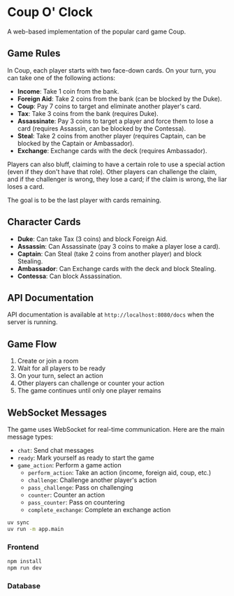 # Coup O' Clock

A web-based implementation of the popular card game Coup.

## Game Rules

In Coup, each player starts with two face-down cards. On your turn, you can take one of the following actions:

- **Income**: Take 1 coin from the bank.
- **Foreign Aid**: Take 2 coins from the bank (can be blocked by the Duke).
- **Coup**: Pay 7 coins to target and eliminate another player's card.
- **Tax**: Take 3 coins from the bank (requires Duke).
- **Assassinate**: Pay 3 coins to target a player and force them to lose a card (requires Assassin, can be blocked by the Contessa).
- **Steal**: Take 2 coins from another player (requires Captain, can be blocked by the Captain or Ambassador).
- **Exchange**: Exchange cards with the deck (requires Ambassador).

Players can also bluff, claiming to have a certain role to use a special action (even if they don't have that role). Other players can challenge the claim, and if the challenger is wrong, they lose a card; if the claim is wrong, the liar loses a card.

The goal is to be the last player with cards remaining.

## Character Cards

- **Duke**: Can take Tax (3 coins) and block Foreign Aid.
- **Assassin**: Can Assassinate (pay 3 coins to make a player lose a card).
- **Captain**: Can Steal (take 2 coins from another player) and block Stealing.
- **Ambassador**: Can Exchange cards with the deck and block Stealing.
- **Contessa**: Can block Assassination.

## API Documentation

API documentation is available at `http://localhost:8080/docs` when the server is running.

## Game Flow

1. Create or join a room
2. Wait for all players to be ready
3. On your turn, select an action
4. Other players can challenge or counter your action
5. The game continues until only one player remains

## WebSocket Messages

The game uses WebSocket for real-time communication. Here are the main message types:

- `chat`: Send chat messages
- `ready`: Mark yourself as ready to start the game
- `game_action`: Perform a game action
  - `perform_action`: Take an action (income, foreign aid, coup, etc.)
  - `challenge`: Challenge another player's action
  - `pass_challenge`: Pass on challenging
  - `counter`: Counter an action
  - `pass_counter`: Pass on countering
  - `complete_exchange`: Complete an exchange action


```bash
uv sync
uv run -m app.main
```

### Frontend
 
```bash
npm install
npm run dev 
```

### Database